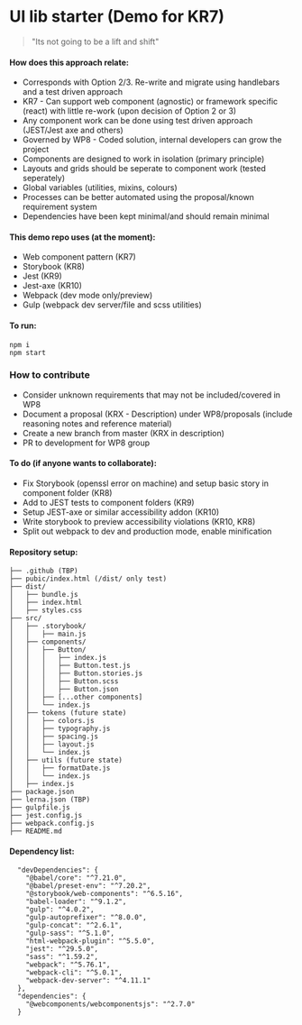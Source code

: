 # UI lib starter (Demo for KR7)

> 
> "Its not going to be a lift and shift"

#### How does this approach relate:
- Corresponds with Option 2/3. Re-write and migrate using handlebars and a test driven approach
- KR7 - Can support web component (agnostic) or framework specific (react) with little re-work (upon decision of Option 2 or 3)
- Any component work can be done using test driven approach (JEST/Jest axe and others)
- Governed by WP8 - Coded solution, internal developers can grow the project
- Components are designed to work in isolation (primary principle) 
- Layouts and grids should be seperate to component work (tested seperately)
- Global variables (utilities, mixins, colours)
- Processes can be better automated using the proposal/known requirement system
- Dependencies have been kept minimal/and should remain minimal

#### This demo repo uses (at the moment):
- Web component pattern (KR7)
- Storybook (KR8) 
- Jest (KR9)
- Jest-axe (KR10)
- Webpack (dev mode only/preview)
- Gulp (webpack dev server/file and scss utilities)

#### To run:
```
npm i
npm start
```

### How to contribute
- Consider unknown requirements that may not be included/covered in WP8
- Document a proposal (KRX - Description) under WP8/proposals (include reasoning notes and reference material)
- Create a new branch from master (KRX in description)
- PR to development for WP8 group

#### To do (if anyone wants to collaborate):
- Fix Storybook (openssl error on machine) and setup basic story in component folder (KR8) 
- Add to JEST tests to component folders (KR9)
- Setup JEST-axe or similar accessibility addon (KR10)
- Write storybook to preview accessibility violations (KR10, KR8)
- Split out webpack to dev and production mode, enable minification 


#### Repository setup:

```
├── .github (TBP)
├── pubic/index.html (/dist/ only test)
├── dist/
│   ├── bundle.js
│   ├── index.html
│   ├── styles.css
├── src/
│   ├── .storybook/
│   │   ├── main.js
│   ├── components/
│   │   ├── Button/
│   │   │   ├── index.js
│   │   │   ├── Button.test.js
│   │   │   ├── Button.stories.js
│   │   │   ├── Button.scss
│   │   │   ├── Button.json
│   │   ├── [...other components]
│   │   └── index.js
│   ├── tokens (future state)
│   │   ├── colors.js
│   │   ├── typography.js
│   │   ├── spacing.js
│   │   ├── layout.js
│   │   └── index.js
│   ├── utils (future state)
│   │   ├── formatDate.js
│   │   └── index.js
│   ├── index.js
├── package.json
├── lerna.json (TBP)
├── gulpfile.js
├── jest.config.js
├── webpack.config.js
├── README.md
```

#### Dependency list:
```
  "devDependencies": {
    "@babel/core": "^7.21.0",
    "@babel/preset-env": "^7.20.2",
    "@storybook/web-components": "^6.5.16",
    "babel-loader": "^9.1.2",
    "gulp": "^4.0.2",
    "gulp-autoprefixer": "^8.0.0",
    "gulp-concat": "^2.6.1",
    "gulp-sass": "^5.1.0",
    "html-webpack-plugin": "^5.5.0",
    "jest": "^29.5.0",
    "sass": "^1.59.2",
    "webpack": "^5.76.1",
    "webpack-cli": "^5.0.1",
    "webpack-dev-server": "^4.11.1"
  },
  "dependencies": {
    "@webcomponents/webcomponentsjs": "^2.7.0"
  }
```